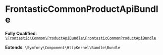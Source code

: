 #  FrontasticCommonProductApiBundle

**Fully Qualified**: [`\Frontastic\Common\ProductApiBundle\FrontasticCommonProductApiBundle`](../../../src/php/ProductApiBundle/FrontasticCommonProductApiBundle.php)

**Extends**: `\Symfony\Component\HttpKernel\Bundle\Bundle`

